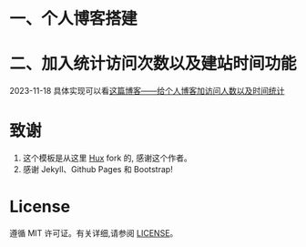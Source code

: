 # 一、个人博客搭建

# 二、加入统计访问次数以及建站时间功能
2023-11-18 具体实现可以看[这篇博客——给个人博客加访问人数以及时间统计](_posts/2023-11-18-给个人博客加访问人数以及时间统计.md)

# 致谢
1. 这个模板是从这里 [Hux](https://github.com/Huxpro/huxpro.github.io) fork 的, 感谢这个作者。 
2. 感谢 Jekyll、Github Pages 和 Bootstrap!

# License

遵循 MIT 许可证。有关详细,请参阅 [LICENSE](https://github.com/qiubaiying/qiubaiying.github.io/blob/master/LICENSE)。

